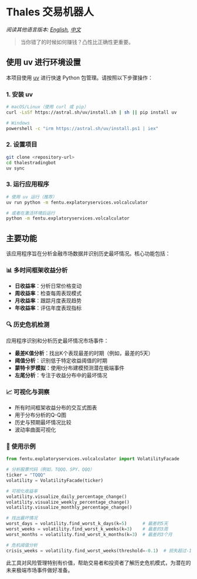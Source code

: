 # Thales 交易机器人

*阅读其他语言版本: [English](README.md), [中文](README_zh.md)*

> 当你错了的时候如何赚钱？凸性比正确性更重要。

## 使用 uv 进行环境设置

本项目使用 [uv](https://github.com/astral-sh/uv) 进行快速 Python 包管理。请按照以下步骤操作：

### 1. 安装 uv
```bash
# macOS/Linux（使用 curl 或 pip）
curl -LsSf https://astral.sh/uv/install.sh | sh || pip install uv

# Windows
powershell -c "irm https://astral.sh/uv/install.ps1 | iex"
```

### 2. 设置项目
```bash
git clone <repository-url>
cd thalestradingbot
uv sync
```

### 3. 运行应用程序
```bash
# 使用 uv 运行（推荐）
uv run python -m fentu.explatoryservices.volcalculator

# 或者在激活环境后运行
python -m fentu.explatoryservices.volcalculator
```

## 主要功能

该应用程序旨在分析金融市场数据并识别历史最坏情况。核心功能包括：

### 📊 多时间框架收益分析
- **日收益率**：分析日常价格变动
- **周收益率**：检查每周表现模式  
- **月收益率**：跟踪月度表现趋势
- **年收益率**：评估年度表现指标

### 🔍 历史危机检测

应用程序识别和分析历史最坏情况市场事件：
- **最差K值分析**：找出K个表现最差的时期（例如，最差的5天）
- **阈值分析**：识别低于特定收益阈值的时期
- **蒙特卡罗模拟**：使用t分布建模预测潜在极端事件
- **左尾分析**：专注于收益分布中的最坏情况

### 📈 可视化与洞察
- 所有时间框架收益分布的交互式图表
- 用于分布分析的Q-Q图
- 历史与预期最坏情况比较
- 波动率曲面可视化

### 🎯 使用示例
```python
from fentu.explatoryservices.volcalculator import VolatilityFacade

# 分析股票代码（例如，TQQQ、SPY、QQQ）
ticker = "TQQQ"
volatility = VolatilityFacade(ticker)

# 可视化收益率
volatility.visualize_daily_percentage_change()
volatility.visualize_weekly_percentage_change()
volatility.visualize_monthly_percentage_change()

# 找出最坏情况
worst_days = volatility.find_worst_k_days(k=5)      # 最差的5天
worst_weeks = volatility.find_worst_k_weeks(k=3)    # 最差的3周
worst_months = volatility.find_worst_k_months(k=3)  # 最差的3个月

# 危机阈值分析
crisis_weeks = volatility.find_worst_weeks(threshold=-0.1)  # 损失超过-10%的周
```

此工具对风险管理特别有价值，帮助交易者和投资者了解历史危机模式，为潜在的未来极端市场事件做好准备。 